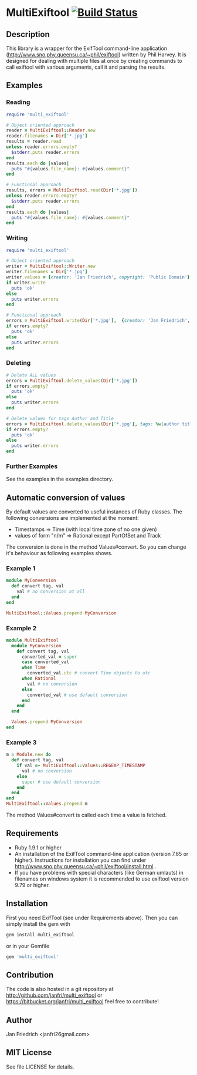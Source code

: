 # MultiExiftool [![Build Status](https://travis-ci.org/janfri/multi_exiftool.svg?branch=master)](https://travis-ci.org/janfri/multi_exiftool)

## Description

This library is a wrapper for the ExifTool command-line application
(http://www.sno.phy.queensu.ca/~phil/exiftool) written by Phil Harvey.
It is designed for dealing with multiple files at once by creating
commands to call exiftool with various arguments, call it and parsing
the results.

## Examples

### Reading

```ruby
require 'multi_exiftool'

# Object oriented approach
reader = MultiExiftool::Reader.new
reader.filenames = Dir['*.jpg']
results = reader.read
unless reader.errors.empty?
  $stderr.puts reader.errors
end
results.each do |values|
  puts "#{values.file_name}: #{values.comment}"
end

# Functional approach
results, errors = MultiExiftool.read(Dir['*.jpg'])
unless reader.errors.empty?
  $stderr.puts reader.errors
end
results.each do |values|
  puts "#{values.file_name}: #{values.comment}"
end
```

### Writing

```ruby
require 'multi_exiftool'

# Object oriented approach
writer = MultiExiftool::Writer.new
writer.filenames = Dir['*.jpg']
writer.values = {creator: 'Jan Friedrich', copyright: 'Public Domain'}
if writer.write
  puts 'ok'
else
  puts writer.errors
end

# Functional approach
errors = MultiExiftool.write(Dir['*.jpg'],  {creator: 'Jan Friedrich', copyright: 'Public Domain'})
if errors.empty?
  puts 'ok'
else
  puts writer.errors
end
```

### Deleting

```ruby
# Delete ALL values
errors = MultiExiftool.delete_values(Dir['*.jpg'])
if errors.empty?
  puts 'ok'
else
  puts writer.errors
end

# Delete values for tags Author and Title
errors = MultiExiftool.delete_values(Dir['*.jpg'], tags: %w(author title))
if errors.empty?
  puts 'ok'
else
  puts writer.errors
end
```

### Further Examples

See the examples in the examples directory.


## Automatic conversion of values

By default values are converted to useful instances of Ruby classes. The
following conversions are implemented at the moment:

* Timestamps => Time (with local time zone of no one given)
* values of form "n/m" => Rational except PartOfSet and Track

The conversion is done in the method Values#convert. So you can change it's
behaviour as following examples shows.

### Example 1

```ruby
module MyConversion
  def convert tag, val
    val # no conversion at all
  end
end

MultiExiftool::Values.prepend MyConversion
```

### Example 2

```ruby
module MultiExiftool
  module MyConversion
    def convert tag, val
      converted_val = super
      case converted_val
      when Time
        converted_val.utc # convert Time objects to utc
      when Rational
        val # no conversion
      else
        converted_val # use default conversion
      end
    end
  end

  Values.prepend MyConversion
end
```

### Example 3

```ruby
m = Module.new do
  def convert tag, val
    if val =~ MultiExiftool::Values::REGEXP_TIMESTAMP
      val # no conversion
    else
      super # use default conversion
    end
  end
end
MultiExiftool::Values.prepend m
```

The method Values#convert is called each time a value is fetched.


## Requirements

- Ruby 1.9.1 or higher
- An installation of the ExifTool command-line application (version 7.65 or
higher). Instructions for installation you can find under
http://www.sno.phy.queensu.ca/~phil/exiftool/install.html .
- If you have problems with special characters (like German umlauts) in
filenames on windows system it is recommended to use exiftool version 9.79
or higher.

## Installation

First you need ExifTool (see under Requirements above). Then you can simply
install the gem with
```sh
gem install multi_exiftool
```
or in your Gemfile
```ruby
gem 'multi_exiftool'
```

## Contribution

The code is also hosted in a git repository at
http://github.com/janfri/multi_exiftool
or
https://bitbucket.org/janfri/multi_exiftool
feel free to contribute!

## Author

Jan Friedrich <janfri26gmail.com>

## MIT License

See file LICENSE for details.
